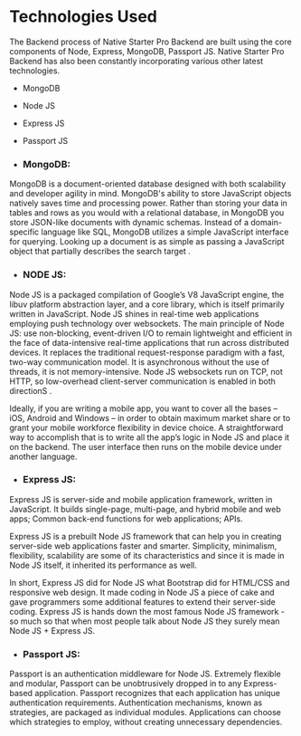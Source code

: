 # Technologies Used

The Backend process of Native Starter Pro Backend are built using the core components of Node, Express, MongoDB, Passport JS. Native Starter Pro Backend has also been constantly incorporating various other latest technologies.

* MongoDB

* Node JS

* Express JS

* Passport JS

* ### MongoDB:

MongoDB is a document-oriented database designed with both scalability and developer agility in mind. MongoDB's ability to store JavaScript objects natively saves time and processing power. Rather than storing your data in tables and rows as you would with a relational database, in MongoDB you store JSON-like documents with dynamic schemas. Instead of a domain-specific language like SQL, MongoDB utilizes a simple JavaScript interface for querying. Looking up a document is as simple as passing a JavaScript object that partially describes the search target .

* ### NODE JS:

Node JS is a packaged compilation of Google’s V8 JavaScript engine, the libuv platform abstraction layer, and a core library, which is itself primarily written in JavaScript. Node JS shines in real-time web applications employing push technology over websockets. The main principle of Node JS: use non-blocking, event-driven I/O to remain lightweight and efficient in the face of data-intensive real-time applications that run across distributed devices. It replaces the traditional request-response paradigm with a fast, two-way communication model. It is asynchronous without the use of threads, it is not memory-intensive. Node JS websockets run on TCP, not HTTP, so low-overhead client-server communication is enabled in both directionS .  


 Ideally, if you are writing a mobile app, you want to cover all the bases – iOS, Android and Windows – in order to obtain maximum market share or to grant your mobile workforce flexibility in device choice. A straightforward way to accomplish that is to write all the app’s logic in Node JS and place it on the backend. The user interface then runs on the mobile device under another language.

* ### Express JS:

Express JS is server-side and mobile application framework, written in JavaScript. It builds single-page, multi-page, and hybrid mobile and web apps; Common back-end functions for web applications; APIs.

Express JS is a prebuilt Node JS framework that can help you in creating server-side web applications faster and smarter. Simplicity, minimalism, flexibility, scalability are some of its characteristics and since it is made in Node JS itself, it inherited its performance as well.

In short, Express JS did for Node JS what Bootstrap did for HTML/CSS and responsive web design. It made coding in Node JS a piece of cake and gave programmers some additional features to extend their server-side coding. Express JS is hands down the most famous Node JS framework - so much so that when most people talk about Node JS they surely mean Node JS + Express JS.

* ### Passport JS:

Passport is an authentication middleware for Node JS. Extremely flexible and modular, Passport can be unobtrusively dropped in to any Express-based application. Passport recognizes that each application has unique authentication requirements. Authentication mechanisms, known as strategies, are packaged as individual modules. Applications can choose which strategies to employ, without creating unnecessary dependencies.



